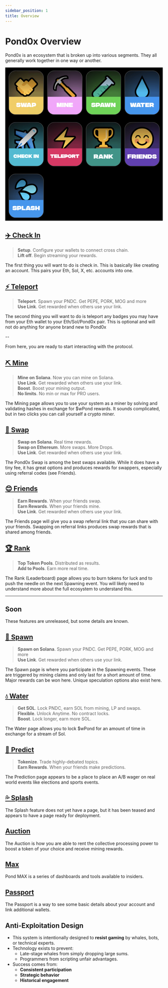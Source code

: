 ```yaml
---
sidebar_position: 1
title: Overview
---
```


# Pond0x Overview

Pond0x is an ecosystem that is broken up into various segments.  They all generally work together in one way or another.

![AllIcons](allicons.png)

## [✈️ Check In](/docs/guides/checkin)
>**Setup**. Configure your wallets to connect cross chain.\
>**Lift off**. Begin streaming your rewards.

The first thing you will want to do is check in.  This is basically like creating an account.  This pairs your Eth, Sol, X, etc. accounts into one.

## [⚡️ Teleport](/docs/guides/teleport)
>**Teleport**. Spawn your PNDC. Get PEPE, PORK, MOG and more\
>**Use Link**. Get rewarded when others use your link.

The second thing you will want to do is teleport any badges you may have from your Eth wallet to your Eth/Sol/Pond0x pair.  This is optional and will not do anything for anyone brand new to Pond0x

--

From here, you are ready to start interacting with the protocol.

## [⛏ Mine](/docs/guides/mine)
>**Mine on Solana**. Now you can mine on Solana.\
>**Use Link**. Get rewarded when others use your link.\
>**Boost**. Boost your mining output.\
>**No limits**. No min or max for <span className="text-green">PRO</span> users.

The Mining page allows you to use your system as a miner by solving and validating hashes in exchange for <span class="text-green">$wPond</span> rewards.  It sounds complicated, but in two clicks you can call yourself a crypto miner.

## [🤝 Swap](/docs/guides/swap)
>**Swap on Solana**. Real time rewards.\
>**Swap on Ethereum**. More swaps. More Drops.\
>**Use Link**. Get rewarded when others use your link.

The Pond0x Swap is among the best swaps available.  While it does have a tiny fee, it has great options and produces rewards for swappers, especially using referral codes (see Friends).

## [😊 Friends](/docs/guides/friends)
>**Earn Rewards**. When your friends swap.\
>**Earn Rewards**. When your friends mine.\
>**Use Link**. Get rewarded when others use your link.

The Friends page will give you a swap referral link that you can share with your friends. Swapping on referral links produces swap rewards that is shared among friends.

## [🏆 Rank](/docs/guides/rank)
>**Top Token Pools**. Distributed as results.\
>**Add to Pools**. Earn more real time.

The Rank (Leaderboard) page allows you to burn tokens for luck and to push the needle on the next Spawning event.  You will likely need to understand more about the full ecosystem to understand this.

--- 

## Soon

These features are unreleased, but some details are known.

## [🧪 Spawn](/docs/guides/spawn)
>**Spawn on Solana**. Spawn your PNDC. Get PEPE, PORK, MOG and more\
>**Use Link**. Get rewarded when others use your link.

The Spawn page is where you participate in the Spawning events. These are triggered by mining claims and only last for a short amount of time.  Major rewards can be won here.  Unique speculation options also exist here.

## [💧 Water](/docs/guides/water)
>**Get SOL**. Lock PNDC, earn SOL from mining, LP and swaps.\
>**Flexible**. Unlock Anytime. No contract locks.\
>**Boost**. Lock longer, earn more SOL.

The Water page allows you to lock <span class="text-green">$wPond</span> for an amount of time in exchange for a stream of Sol.

## [🤌 Predict](/docs/guides/predict)
>**Tokenize**. Trade highly-debated topics.\
>**Earn Rewards**. When your friends make predictions.

The Prediction page appears to be a place to place an A/B wager on real world events like elections and sports events.

## [💦 Splash](/docs/guides/splash)

The Splash feature does not yet have a page, but it has been teased and appears to have a page ready for deployment.

## [Auction](/docs/guides/auction)

The Auction is how you are able to rent the collective processing power to boost a token of your choice and receive mining rewards.

## [Max](/docs/guides/max)

Pond MAX is a series of dashboards and tools available to insiders.

## [Passport](/docs/guides/passport)

The Passport is a way to see some basic details about your account and link additional wallets.

## Anti-Exploitation Design

- This system is intentionally designed to **resist gaming** by whales, bots, or technical experts.
- Technology exists to prevent:
  - Late-stage whales from simply dropping large sums.
  - Programmers from scripting unfair advantages.
- Success comes from:
  - **Consistent participation**
  - **Strategic behavior**
  - **Historical engagement**
